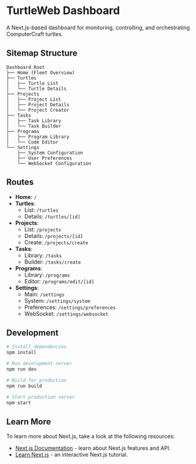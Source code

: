 # TurtleWeb Dashboard

A Next.js-based dashboard for monitoring, controlling, and orchestrating ComputerCraft turtles.

## Sitemap Structure

```
Dashboard Root
├── Home (Fleet Overview)
├── Turtles
│   ├── Turtle List
│   └── Turtle Details
├── Projects
│   ├── Project List
│   ├── Project Details
│   └── Project Creator
├── Tasks
│   ├── Task Library
│   └── Task Builder
├── Programs
│   ├── Program Library
│   └── Code Editor
└── Settings
    ├── System Configuration
    ├── User Preferences
    └── WebSocket Configuration
```

## Routes

- **Home**: `/`
- **Turtles**:
  - List: `/turtles`
  - Details: `/turtles/[id]`
- **Projects**:
  - List: `/projects`
  - Details: `/projects/[id]`
  - Create: `/projects/create`
- **Tasks**:
  - Library: `/tasks`
  - Builder: `/tasks/create`
- **Programs**:
  - Library: `/programs`
  - Editor: `/programs/edit/[id]`
- **Settings**:
  - Main: `/settings`
  - System: `/settings/system`
  - Preferences: `/settings/preferences`
  - WebSocket: `/settings/websocket`

## Development

```bash
# Install dependencies
npm install

# Run development server
npm run dev

# Build for production
npm run build

# Start production server
npm start
```

## Learn More

To learn more about Next.js, take a look at the following resources:

- [Next.js Documentation](https://nextjs.org/docs) - learn about Next.js features and API.
- [Learn Next.js](https://nextjs.org/learn) - an interactive Next.js tutorial.